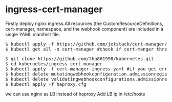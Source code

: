 # ingress-cert-manager
Firstly deploy nginx ingress.All resources (the CustomResourceDefinitions, cert-manager, namespace, and the webhook component) are included in a single YAML manifest file:
<pre>
$ kubectl apply -f https://github.com/jetstack/cert-manager/releases/download/v1.3.1/cert-manager.yaml
$ kubectl get all -n cert-manager #check if cert-manger three pods are running 
</pre>
<pre>
$ git clone https://github.com/tho861998/kubernetes.git
$ cd kubernetes/ingress-cert-manager
$ kubectl apply -f cert-manager-ingress.yaml #if you get error , run below commands
$ kubectl delete mutatingwebhookconfiguration.admissionregistration.k8s.io cert-manager-webhook
$ kubectl delete validatingwebhookconfigurations.admissionregistration.k8s.io cert-manager-webhook
$ kubectl apply -f haproxy.cfg
</pre>
we can use nginx as LB instead of haproxy
Add LB ip in /etc/hosts
